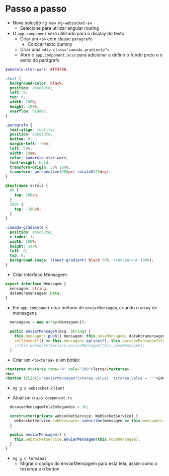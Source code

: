 # Passo a passo
- Nova solução `ng new ng-websocket-sw`
  - Selecione para utilizar angular routing
- O `app.component` será utilizado para o display do texto
  - Criar um `<p>` com classe `paragrafo`
    - Colocar texto dummy
  - Criar uma `<div class="camada-gradiente">`
  - Abrir o `app.component.scss` para adicionar e definir o fundo preto e o estilo do parágrafo
  
```scss
$amarelo-star-wars: #ffd700;

:host {
  background-color: black;
  position: absolute;
  left: 0;
  top: 0;
  width: 100%;
  height: 100%;
  overflow: hidden;
}

.paragrafo {
  text-align: justify;
  position: absolute;
  bottom: 0;
  margin-left: -9em;
  left: 50%;
  width: 18em;
  color: $amarelo-star-wars;
  font-weight: bold;
  transform-origin: 50% 100%;
  transform: perspective(300px) rotateX(25deg);
}

@keyframes scroll {
  0% {
    top: 100vh;
  }
  100% {
    top: -100vh;
  }
}

.camada-gradiente {
  position: absolute;
  z-index: 1;
  width: 100%;
  height: 100%;
  left: 0;
  top: 0;
  background-image: linear-gradient( black 50%, transparent 100%);
}
```
- Criar interface Mensagem

```typescript
export interface Mensagem {
  mensagem: string;
  dataHoramensagem: Date;
}
```
- Em `app.component` criar método de `enviarMensagem`, criando o array de mensagens

```typescript
  mensagens = new Array<Mensagem>();
  
  public enviarMensagem(msg: String) {
    this.mensagens.push({ mensagem: this.novaMensagem, dataHoramensagem: new Date() });
    setTimeout(() => this.mensagens.splice(0), this.duracaoMensagemTelaEmSegundos * 1000);
    //this.websocketService.enviarMensagem(this.novaMensagem);
  }
```

  - Criar um `<textarea>` e um botão:
```html
<textarea #txtArea rows="4" cols="100">Teste</textarea>
<br>
<button (click)="enviarMensagem(txtArea.value); txtArea.value = ''">ENVIAR TEXTO</button>
```
- `ng g s websocket-client`

- Atualizar o `app.component.ts`
```typescript
  duracaoMensagemTelaEmSegundos = 30;

  constructor(private websocketService: WebSocketService) {
    websocketService.subMensagens.subscribe(mensagem => this.mensagens.push(mensagem));
  }

  public enviarMensagem() {
    this.websocketService.enviarMensagem(this.novaMensagem);
  }
}
```

- `ng g c terminal`
  - Migrar o código do enviarMensagem para esta tela, assim como o textarea e o button
